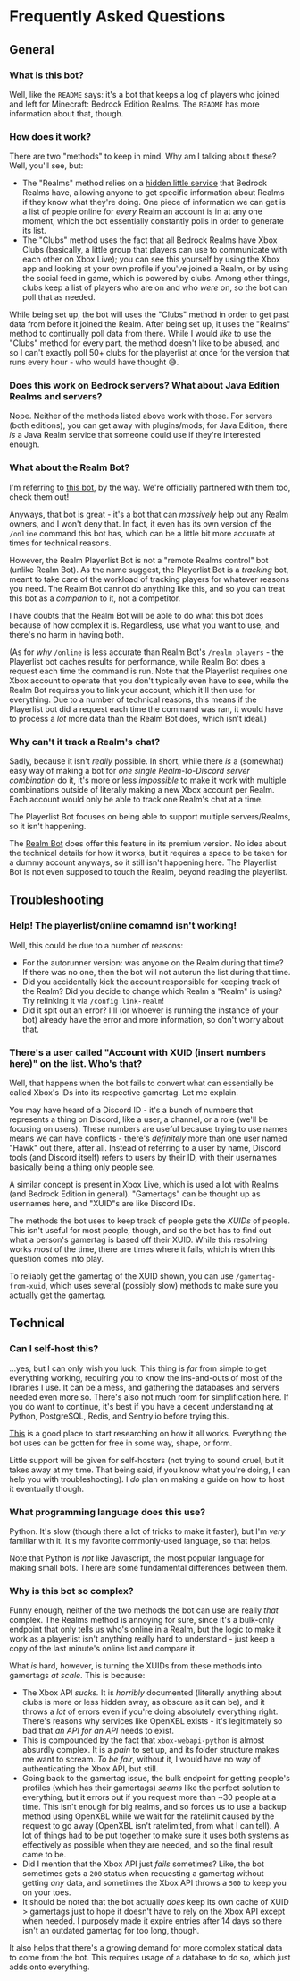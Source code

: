 # Frequently Asked Questions

## General

### What is this bot?

Well, like the `README` says: it's a bot that keeps a log of players who joined and left for Minecraft: Bedrock Edition Realms. The `README` has more information about that, though.

### How does it work?

There are two "methods" to keep in mind. Why am I talking about these? Well, you'll see, but:
- The "Realms" method relies on a [hidden little service](https://wiki.vg/Bedrock_Realms) that Bedrock Realms have, allowing anyone to get specific information about Realms if they know what they're doing. One piece of information we can get is a list of people online for *every* Realm an account is in at any one moment, which the bot essentially constantly polls in order to generate its list.
- The "Clubs" method uses the fact that all Bedrock Realms have Xbox Clubs (basically, a little group that players can use to communicate with each other on Xbox Live); you can see this yourself by using the Xbox app and looking at your own profile if you've joined a Realm, or by using the social feed in game, which is powered by clubs. Among other things, clubs keep a list of players who are on and who *were* on, so the bot can poll that as needed.

While being set up, the bot will uses the "Clubs" method in order to get past data from before it joined the Realm. After being set up, it uses the "Realms" method to continually poll data from there. While I would *like* to use the "Clubs" method for every part, the method doesn't like to be abused, and so I can't exactly poll 50+ clubs for the playerlist at once for the version that runs every hour - who would have thought 😅. 

### Does this work on Bedrock servers? What about Java Edition Realms and servers?

Nope. Neither of the methods listed above work with those. For servers (both editions), you can get away with plugins/mods; for Java Edition, there *is* a Java Realm service that someone could use if they're interested enough.

### What about the Realm Bot?

I'm referring to [this bot](https://realmbot.dev/), by the way. We're officially partnered with them too, check them out!

Anyways, that bot is great - it's a bot that can *massively* help out any Realm owners, and I won't deny that. In fact, it even has its own version of the `/online` command this bot has, which can be a little bit more accurate at times for technical reasons.

However, the Realm Playerlist Bot is not a "remote Realms control" bot (unlike Realm Bot). As the name suggest, the Playerlist Bot is a *tracking* bot, meant to take care of the workload of tracking players for whatever reasons you need. The Realm Bot cannot do anything like this, and so you can treat this bot as a *companion* to it, not a competitor.

I have doubts that the Realm Bot will be able to do what this bot does because of how complex it is. Regardless, use what you want to use, and there's no harm in having both.

(As for *why* `/online` is less accurate than Realm Bot's `/realm players` - the Playerlist bot caches results for performance, while Realm Bot does a request each time the command is run. Note that the Playerlist requires one Xbox account to operate that you don't typically even have to see, while the Realm Bot requires you to link your account, which it'll then use for everything. Due to a number of technical reasons, this means if the Playerlist bot did a request each time the command was ran, it would have to process a *lot* more data than the Realm Bot does, which isn't ideal.)

### Why can't it track a Realm's chat?

Sadly, because it isn't *really* possible. In short, while there *is* a (somewhat) easy way of making a bot for *one single Realm-to-Discord server combination* do it, it's more or less *impossible* to make it work with multiple combinations outside of literally making a new Xbox account per Realm. Each account would only be able to track one Realm's chat at a time.

The Playerlist Bot focuses on being able to support multiple servers/Realms, so it isn't happening.

The [Realm Bot](https://realmbot.dev/) does offer this feature in its premium version. No idea about the technical details for how it works, but it requires a space to be taken for a dummy account anyways, so it still isn't happening here. The Playerlist Bot is not even supposed to touch the Realm, beyond reading the playerlist.

## Troubleshooting

### Help! The playerlist/online comamnd isn't working!

Well, this could be due to a number of reasons:
- For the autorunner version: was anyone on the Realm during that time? If there was no one, then the bot will not autorun the list during that time.
- Did you accidentally kick the account responsible for keeping track of the Realm? Did you decide to change which Realm a "Realm" is using? Try relinking it via `/config link-realm`!
- Did it spit out an error? I'll (or whoever is running the instance of your bot) already have the error and more information, so don't worry about that.

### There's a user called "Account with XUID (insert numbers here)" on the list. Who's that?

Well, that happens when the bot fails to convert what can essentially be called Xbox's IDs into its respective gamertag. Let me explain.

You may have heard of a Discord ID - it's a bunch of numbers that represents a thing on Discord, like a user, a channel, or a role (we'll be focusing on users). These numbers are useful because trying to use names means we can have conflicts - there's *definitely* more than one user named "Hawk" out there, after all. Instead of referring to a user by name, Discord tools (and Discord itself) refers to users by their ID, with their usernames basically being a thing only people see.

A similar concept is present in Xbox Live, which is used a lot with Realms (and Bedrock Edition in general). "Gamertags" can be thought up as usernames here, and "XUID"s are like Discord IDs.

The methods the bot uses to keep track of people gets the *XUIDs* of people. This isn't useful for most people, though, and so the bot has to find out what a person's gamertag is based off their XUID. While this resolving works *most* of the time, there are times where it fails, which is when this question comes into play.

To reliably get the gamertag of the XUID shown, you can use `/gamertag-from-xuid`, which uses several (possibly slow) methods to make sure you actually get the gamertag.

## Technical

### Can I self-host this?

...yes, but I can only wish you luck. This thing is *far* from simple to get everything working, requiring you to know the ins-and-outs of most of the libraries I use. It can be a mess, and gathering the databases and servers needed even more so. There's also not much room for simplification here. If you do want to continue, it's best if you have a decent understanding at Python, PostgreSQL, Redis, and Sentry.io before trying this.

[This](https://github.com/OpenXbox/xbox-webapi-python) is a good place to start researching on how it all works. Everything the bot uses can be gotten for free in some way, shape, or form.

Little support will be given for self-hosters (not trying to sound cruel, but it takes away at my time. That being said, if you know what you're doing, I can help you with troubleshooting). I *do* plan on making a guide on how to host it eventually though.

### What programming language does this use?

Python. It's slow (though there a lot of tricks to make it faster), but I'm *very* familiar with it. It's my favorite commonly-used language, so that helps.

Note that Python is *not* like Javascript, the most popular language for making small bots. There are some fundamental differences between them.

### Why is this bot so complex?

Funny enough, neither of the two methods the bot can use are really *that* complex. The Realms method is annoying for sure, since it's a bulk-only endpoint that only tells us who's online in a Realm, but the logic to make it work as a playerlist isn't anything really hard to understand - just keep a copy of the last minute's online list and compare it.

What *is* hard, however, is turning the XUIDs from these methods into gamertags *at scale*. This is because:
- The Xbox API *sucks.* It is *horribly* documented (literally anything about clubs is more or less hidden away, as obscure as it can be), and it throws a *lot* of errors even if you're doing absolutely everything right. There's reasons why services like OpenXBL exists - it's legitimately so bad that *an API for an API* needs to exist.
- This is compounded by the fact that `xbox-webapi-python` is almost absurdly complex. It is a *pain* to set up, and its folder structure makes me want to scream. *To be fair*, without it, I would have no way of authenticating the Xbox API, but still.
- Going back to the gamertag issue, the bulk endpoint for getting people's profiles (which has their gamertags) *seems* like the perfect solution to everything, but it errors out if you request more than ~30 people at a time. This isn't enough for big realms, and so forces us to use a backup method using OpenXBL while we wait for the ratelimit caused by the request to go away (OpenXBL isn't ratelimited, from what I can tell). A lot of things had to be put together to make sure it uses both systems as effectively as possible when they are needed, and so the final result came to be.
- Did I mention that the Xbox API just *fails* sometimes? Like, the bot sometimes gets a `200` status when requesting a gamertag without getting *any* data, and sometimes the Xbox API throws a `500` to keep you on your toes.
- It should be noted that the bot actually *does* keep its own cache of XUID > gamertags just to hope it doesn't have to rely on the Xbox API except when needed. I purposely made it expire entries after 14 days so there isn't an outdated gamertag for too long, though.

It also helps that there's a growing demand for more complex statical data to come from the bot. This requires usage of a database to do so, which just adds onto everything.